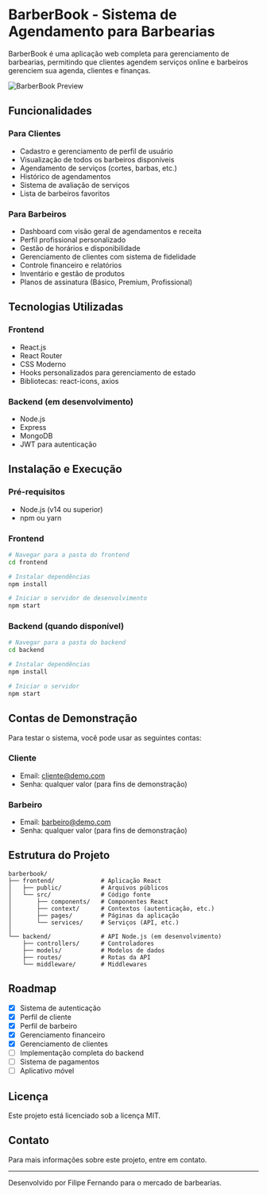 # BarberBook - Sistema de Agendamento para Barbearias

BarberBook é uma aplicação web completa para gerenciamento de barbearias, permitindo que clientes agendem serviços online e barbeiros gerenciem sua agenda, clientes e finanças.

![BarberBook Preview](https://via.placeholder.com/800x400?text=BarberBook+Preview)

## Funcionalidades

### Para Clientes
- Cadastro e gerenciamento de perfil de usuário
- Visualização de todos os barbeiros disponíveis
- Agendamento de serviços (cortes, barbas, etc.)
- Histórico de agendamentos
- Sistema de avaliação de serviços
- Lista de barbeiros favoritos

### Para Barbeiros
- Dashboard com visão geral de agendamentos e receita
- Perfil profissional personalizado 
- Gestão de horários e disponibilidade
- Gerenciamento de clientes com sistema de fidelidade
- Controle financeiro e relatórios
- Inventário e gestão de produtos
- Planos de assinatura (Básico, Premium, Profissional)

## Tecnologias Utilizadas

### Frontend
- React.js
- React Router
- CSS Moderno
- Hooks personalizados para gerenciamento de estado
- Bibliotecas: react-icons, axios

### Backend (em desenvolvimento)
- Node.js
- Express
- MongoDB
- JWT para autenticação

## Instalação e Execução

### Pré-requisitos
- Node.js (v14 ou superior)
- npm ou yarn

### Frontend
```bash
# Navegar para a pasta do frontend
cd frontend

# Instalar dependências
npm install

# Iniciar o servidor de desenvolvimento
npm start
```

### Backend (quando disponível)
```bash
# Navegar para a pasta do backend
cd backend

# Instalar dependências
npm install

# Iniciar o servidor
npm start
```

## Contas de Demonstração

Para testar o sistema, você pode usar as seguintes contas:

### Cliente
- Email: cliente@demo.com
- Senha: qualquer valor (para fins de demonstração)

### Barbeiro
- Email: barbeiro@demo.com
- Senha: qualquer valor (para fins de demonstração)

## Estrutura do Projeto

```
barberbook/
├── frontend/             # Aplicação React
│   ├── public/           # Arquivos públicos
│   └── src/              # Código fonte
│       ├── components/   # Componentes React
│       ├── context/      # Contextos (autenticação, etc.)
│       ├── pages/        # Páginas da aplicação
│       └── services/     # Serviços (API, etc.)
│
└── backend/              # API Node.js (em desenvolvimento)
    ├── controllers/      # Controladores 
    ├── models/           # Modelos de dados
    ├── routes/           # Rotas da API
    └── middleware/       # Middlewares
```

## Roadmap

- [x] Sistema de autenticação
- [x] Perfil de cliente
- [x] Perfil de barbeiro
- [x] Gerenciamento financeiro
- [x] Gerenciamento de clientes
- [ ] Implementação completa do backend
- [ ] Sistema de pagamentos
- [ ] Aplicativo móvel

## Licença

Este projeto está licenciado sob a licença MIT.

## Contato

Para mais informações sobre este projeto, entre em contato.

---

Desenvolvido por Filipe Fernando para o mercado de barbearias. 
